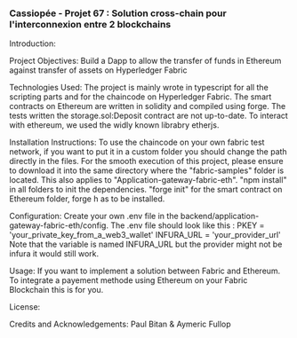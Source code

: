 ### Cassiopée - Projet 67 : Solution cross-chain pour l'interconnexion entre 2 blockchains


Introduction: 

Project Objectives: Build a Dapp to allow the transfer of funds in Ethereum against transfer of assets on Hyperledger Fabric

Technologies Used: 
  The project is mainly wrote in typescript for all the scripting parts and for the chaincode on Hyperledger Fabric. 
  The smart contracts on Ethereum are written in solidity and compiled using forge. The tests written the storage.sol:Deposit contract are not   up-to-date. 
  To interact with ethereum, we used the widly known librabry etherjs.


Installation Instructions: 
  To use the chaincode on your own fabric test network, if you want to put it in a custom folder you should change the path directly in the     files. For the smooth execution of this project, please ensure to download it into the same directory where the "fabric-samples" folder is     located. This also applies to "Application-gateway-fabric-eth".
  "npm install" in all folders to init the dependencies. "forge init" for the smart contract on Ethereum folder, forge h  as to be installed.

Configuration: 
  Create your own .env file in the backend/application-gateway-fabric-eth/config. The .env file should look like this : 
  PKEY = 'your_private_key_from_a_web3_wallet'
  INFURA_URL = 'your_provider_url' 
  Note that the variable is named INFURA_URL but the provider might not be infura it would still work. 

Usage: 
  If you want to implement a solution between Fabric and Ethereum. To integrate a payement methode using Ethereum on your Fabric Blockchain     this is for you. 

License: 

Credits and Acknowledgements: Paul Bitan & Aymeric Fullop
